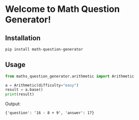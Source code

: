# Welcome to Math Question Generator!

## Installation
```bash
pip install math-question-generator
```

## Usage
```python
from maths_question_generator.arithmetic import Arithmetic

a = Arithmetic(difficulty="easy")
result = a.base()
print(result)
```

Output:
```
{'question': '16 - 8 + 9', 'answer': 17}
```